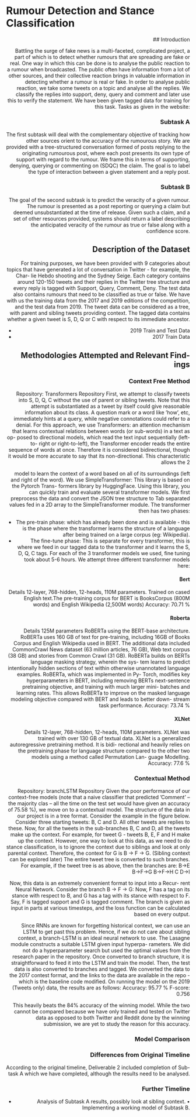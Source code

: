 # Rumour Detection and Stance Classification
<div style="text-align: right"> 
## Introduction

Battling the surge of fake news is a multi-faceted, complicated project, a part of which is to detect whether rumours that are spreading are fake or real. One way in which this can be done is to analyse the public reaction to a rumour when broadcasted. The public often have information from a lot of other sources, and their collective reaction brings in valuable information in detecting whether a rumour is real or fake.
In order to analyse public reaction, we take some tweets on a topic and analyse all the replies. We classify the replies into support, deny, query and comment and later use this to verify the statement.
We have been given tagged data for training for this task. Tasks as given in the website:
### Subtask A
The first subtask will deal with the complementary objective of tracking how other sources orient to the accuracy of the rumourous story. We are provided with a tree-structured conversation formed of posts replying to the originating rumourous post, where each post presents its own type of support with regard to the rumour. We frame this in terms of supporting, denying, querying or commenting on (SDQC) the claim. The goal is to label the type of interaction between a given statement and a reply post.
### Subtask B
The goal of the second subtask is to predict the veracity of a given rumour. The rumour is presented as a post reporting or querying a claim but deemed unsubstantiated at the time of release. Given such a claim, and a set of other resources provided, systems should return a label describing the anticipated veracity of the rumour as true or false along with a confidence score.

## Description of the Dataset
For training purposes, we have been provided with 9 categories about topics that have generated a lot of conversation in Twitter - for example, the Char- lie Hebdo shooting and the Sydney Seige. Each category contains around 120-150 tweets and their replies in the Twitter tree structure and every reply is tagged with Support, Query, Comment, Deny.
The test data also contains rumours that need to be classified as true or false. We have with us the training data from the 2017 and 2019 editions of the competition, and the test data from 2019.
The tweet data can be considered as a tree, with parent and sibling tweets providing context. The tagged data contains whether a given tweet is S, D, Q or C with respect to its immediate ancestor.
- 2019 Train and Test Data 
- 2017 Train Data

## Methodologies Attempted and Relevant Find-ings
### Context Free Method
Repository: Transformers Repository
First, we attempt to classify tweets into S, D, Q, C without the use
of parent or sibling tweets. Note that this attempt is substantiated as a tweet by itself could give reasonable information about its class. A question mark or a word like ’how’, etc, immediately hints at a query, while negative connotations could refer to a denial.
For this approach, we use Transformers: an attention mechanism that learns contextual relations between words (or sub-words) in a text as op- posed to directional models, which read the text input sequentially (left-to- right or right-to-left), the Transformer encoder reads the entire sequence of words at once. Therefore it is considered bidirectional, though it would be more accurate to say that its non-directional. This characteristic allows the
2

model to learn the context of a word based on all of its surroundings (left and right of the word).
We use SimpleTransformer: This library is based on the Pytorch Trans- formers library by HuggingFace. Using this library, you can quickly train and evaluate several transformer models. We first preprocess the data and convert the JSON tree structure to Tab separated values fed in a 2D array to the SimpleTransformer module.
The transformer then has two phases:
- The pre-train phase: which has already been done and is available - this is the phase where the transformer learns the structure of a language after being trained on a large corpus (eg: Wikipedia).
- The fine-tune phase: This is separate for every transformer, this is where we feed in our tagged data to the transformer and it learns the S, D, Q, C tags. For each of the 3 transformer models we used, fine tuning took about 5-6 hours.
We attempt three different transformer models here:
#### Bert
Details 12-layer, 768-hidden, 12-heads, 110M parameters. Trained on cased English text.The pre-training corpus for BERT is BooksCorpus (800M words) and English Wikipedia (2,500M words)
Accuracy: 70.71 %
#### Roberta
Details 125M parameters RoBERTa using the BERT-base architecture. RoBERTa uses 160 GB of text for pre-training, including 16GB of Books Corpus and English Wikipedia used in BERT. The additional data included CommonCrawl News dataset (63 million articles, 76 GB), Web text corpus (38 GB) and stories from Common Crawl (31 GB).
RoBERTa builds on BERTs language masking strategy, wherein the sys- tem learns to predict intentionally hidden sections of text within otherwise unannotated language examples. RoBERTa, which was implemented in Py- Torch, modifies key hyperparameters in BERT, including removing BERTs next-sentence pretraining objective, and training with much larger mini- batches and learning rates. This allows RoBERTa to improve on the masked language modeling objective compared with BERT and leads to better down- stream task performance.
Accuracy: 73.74 %
#### XLNet
Details 12-layer, 768-hidden, 12-heads, 110M parameters. XLNet was trained with over 130 GB of textual data.
XLNet is a generalized autoregressive pretraining method. It is bidi- rectional and heavily relies on the pretraining phase for language structure compared to the other two models using a method called Permutation Lan- guage Modelling.
Accuracy: 77.6 %
### Contextual Method
Repository: branchLSTM Repository
Given the poor performance of our context-free models (note that a
naive classifier that predicted ’Comment’ – the majority clas – all the time on the test set would have given an accuracy of 75.58 %), we move on to a contextual model.
The structure of the data in our project is in a tree format. Consider the example in the figure below.
Consider three starting tweets: B, C and D. All other tweets are replies to these. Now, for all the tweets in the sub-branches B, C and D, all the tweets make up the context. For example, for tweet G - tweets B, E, F and H make up the context. However, one way to look at this data, as we need to do stance classification, is to ignore the context due to siblings and look at only parental context.
Therefore, the context for G is B → F → G.
(Sibling context can be explored later)
The entire tweet tree is converted to such branches. For example, if the
tweet tree is as above, then the branches are:
B→E
B→F→G B→F→H C D→I

Now, this data is an extremely convenient format to input into a Recur- rent Neural Network. Consider the branch B → F → G:
Now, F has a tag on its stance with respect to B, and G has a tag with its stance with respect to F. Say, F is tagged support and G is tagged comment. The branch is given as input in parts at various timesteps, and the loss function can be calculated based on every output.

Since RNNs are known for forgetting historical context, we can use an LSTM to get past this problem. Hence, if we do not care about sibling context, a branch-LSTM is an ideal neural network to use.
The Lasagne module constructs a suitable LSTM given input hyperpa- rameters. We did not do a hyperparameter search but used the optimal values from the research paper in the repository. Once converted to branch structure, it is straightforward to feed it into the LSTM and train the model. Then, the test data is also converted to branches and tagged. We converted the data to the 2017 contest format, and the links to the data are available in the repo - which is the baseline code modified.
On running the model on the 2019 (Tweets only) data, the results are as follows:
 Accuracy: 95.77 % F-score: 0.756


This heavily beats the 84% accuracy of the winning model. While the two cannot be compared because we have only trained and tested on Twitter data as opposed to both Twitter and Reddit done by the winning submission, we are yet to study the reason for this accuracy.
### Model Comparison
### Differences from Original Timeline
According to the original timeline, Deliverable 2 included completion of Sub- task A which we have completed, although the results need to be analysed.
### Further Timeline
- Analysis of Subtask A results, possibly look at sibling context. • Implementing a working model of Subtask B.

</div>
